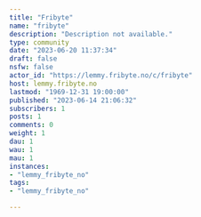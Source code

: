```yaml
---
title: "Fribyte" 
name: "fribyte"
description: "Description not available."
type: community
date: "2023-06-20 11:37:34"
draft: false
nsfw: false
actor_id: "https://lemmy.fribyte.no/c/fribyte"
host: lemmy.fribyte.no
lastmod: "1969-12-31 19:00:00"
published: "2023-06-14 21:06:32"
subscribers: 1
posts: 1
comments: 0
weight: 1
dau: 1
wau: 1
mau: 1
instances:
- "lemmy_fribyte_no"
tags: 
- "lemmy_fribyte_no"

---
```

